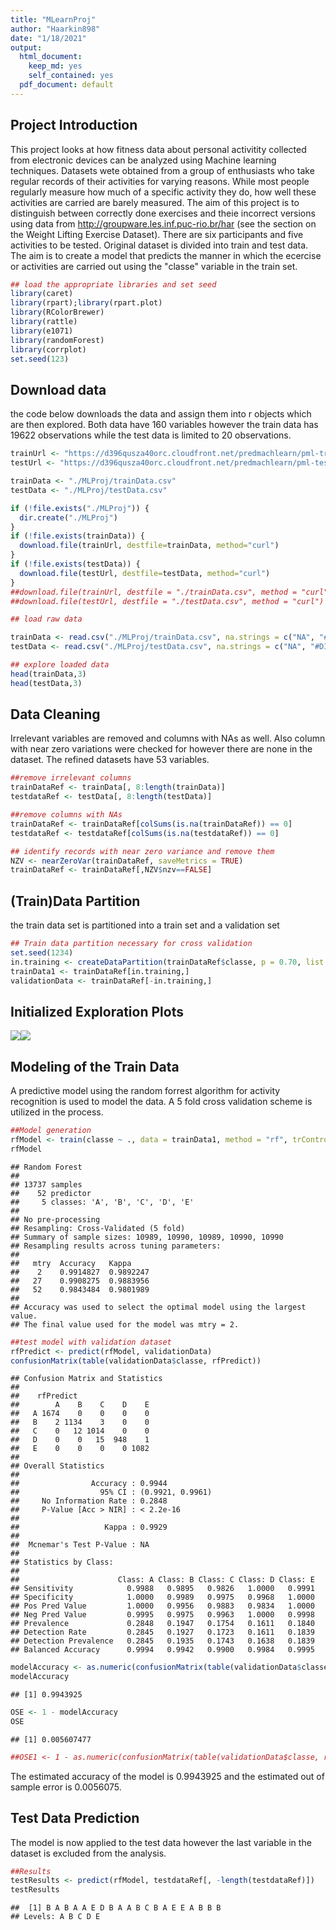 ```yaml
---
title: "MLearnProj"
author: "Haarkin898"
date: "1/18/2021"
output:
  html_document:
    keep_md: yes
    self_contained: yes
  pdf_document: default
---
```




## Project Introduction

This project looks at how fitness data about personal activitity collected from electronic devices can be analyzed using Machine learning techniques. Datasets wete obtained from a group of enthusiasts who take regular records of their activities for varying reasons. While most people regularly measure how much of a specific activity they do, how well these activities are carried are barely measured. The aim of this project is to distinguish between correctly done exercises and theie incorrect versions using data from http://groupware.les.inf.puc-rio.br/har (see the section on the Weight Lifting Exercise Dataset). There are six participants and five activities to be tested. Original dataset is divided into train and test data. The aim is to create a model that predicts the manner in which the ecercise or activities are carried out using the "classe" variable in the train set.



```r
## load the appropriate libraries and set seed 
library(caret)
library(rpart);library(rpart.plot)
library(RColorBrewer)
library(rattle)
library(e1071)
library(randomForest)
library(corrplot)
set.seed(123)
```

## Download data

the code below downloads the data and assign them into r objects which are then explored. Both data have 160 variables however the train data has 19622 observations while the test data is limited to 20 observations.

```r
trainUrl <- "https://d396qusza40orc.cloudfront.net/predmachlearn/pml-training.csv"
testUrl <- "https://d396qusza40orc.cloudfront.net/predmachlearn/pml-testing.csv"

trainData <- "./MLProj/trainData.csv"
testData <- "./MLProj/testData.csv"

if (!file.exists("./MLProj")) {
  dir.create("./MLProj")
}
if (!file.exists(trainData)) {
  download.file(trainUrl, destfile=trainData, method="curl")
}
if (!file.exists(testData)) {
  download.file(testUrl, destfile=testData, method="curl")
}
##download.file(trainUrl, destfile = "./trainData.csv", method = "curl")
##download.file(testUrl, destfile = "./testData.csv", method = "curl")

## load raw data

trainData <- read.csv("./MLProj/trainData.csv", na.strings = c("NA", "#DIV/0!", "")) ## identify NAs within datasets
testData <- read.csv("./MLProj/testData.csv", na.strings = c("NA", "#DIV/0!", ""))   ## identify NAs within datasets

## explore loaded data
head(trainData,3)
head(testData,3)
```

## Data Cleaning
Irrelevant variables are removed and columns with NAs as well. Also column with near zero variations were checked for however there are none in the dataset. The refined datasets have 53 variables.

```r
##remove irrelevant columns
trainDataRef <- trainData[, 8:length(trainData)]
testdataRef <- testData[, 8:length(testData)]

##remove columns with NAs
trainDataRef <- trainDataRef[colSums(is.na(trainDataRef)) == 0]
testdataRef <- testdataRef[colSums(is.na(testdataRef)) == 0]

## identify records with near zero variance and remove them
NZV <- nearZeroVar(trainDataRef, saveMetrics = TRUE)
trainDataRef <- trainDataRef[,NZV$nzv==FALSE]
```

## (Train)Data Partition
the train data set is partitioned into a train set and a validation set

```r
## Train data partition necessary for cross validation
set.seed(1234)
in.training <- createDataPartition(trainDataRef$classe, p = 0.70, list = F)
trainData1 <- trainDataRef[in.training,]
validationData <- trainDataRef[-in.training,]
```

## Initialized Exploration Plots
![](MLProj_files/figure-html/initialExploration-1.png)<!-- -->![](MLProj_files/figure-html/initialExploration-2.png)<!-- -->

## Modeling of the Train Data
A predictive model using the random forrest algorithm for activity recognition is used to model the data. A 5 fold cross validation scheme is utilized in the process.

```r
##Model generation
rfModel <- train(classe ~ ., data = trainData1, method = "rf", trControl = trainControl(method = "cv", 5), ntree = 250)
rfModel
```

```
## Random Forest 
## 
## 13737 samples
##    52 predictor
##     5 classes: 'A', 'B', 'C', 'D', 'E' 
## 
## No pre-processing
## Resampling: Cross-Validated (5 fold) 
## Summary of sample sizes: 10989, 10990, 10989, 10990, 10990 
## Resampling results across tuning parameters:
## 
##   mtry  Accuracy   Kappa    
##    2    0.9914827  0.9892247
##   27    0.9908275  0.9883956
##   52    0.9843484  0.9801989
## 
## Accuracy was used to select the optimal model using the largest value.
## The final value used for the model was mtry = 2.
```


```r
##test model with validation dataset
rfPredict <- predict(rfModel, validationData)
confusionMatrix(table(validationData$classe, rfPredict))
```

```
## Confusion Matrix and Statistics
## 
##    rfPredict
##        A    B    C    D    E
##   A 1674    0    0    0    0
##   B    2 1134    3    0    0
##   C    0   12 1014    0    0
##   D    0    0   15  948    1
##   E    0    0    0    0 1082
## 
## Overall Statistics
##                                           
##                Accuracy : 0.9944          
##                  95% CI : (0.9921, 0.9961)
##     No Information Rate : 0.2848          
##     P-Value [Acc > NIR] : < 2.2e-16       
##                                           
##                   Kappa : 0.9929          
##                                           
##  Mcnemar's Test P-Value : NA              
## 
## Statistics by Class:
## 
##                      Class: A Class: B Class: C Class: D Class: E
## Sensitivity            0.9988   0.9895   0.9826   1.0000   0.9991
## Specificity            1.0000   0.9989   0.9975   0.9968   1.0000
## Pos Pred Value         1.0000   0.9956   0.9883   0.9834   1.0000
## Neg Pred Value         0.9995   0.9975   0.9963   1.0000   0.9998
## Prevalence             0.2848   0.1947   0.1754   0.1611   0.1840
## Detection Rate         0.2845   0.1927   0.1723   0.1611   0.1839
## Detection Prevalence   0.2845   0.1935   0.1743   0.1638   0.1839
## Balanced Accuracy      0.9994   0.9942   0.9900   0.9984   0.9995
```


```r
modelAccuracy <- as.numeric(confusionMatrix(table(validationData$classe, rfPredict))$overall[1])
modelAccuracy
```

```
## [1] 0.9943925
```

```r
OSE <- 1 - modelAccuracy
OSE
```

```
## [1] 0.005607477
```

```r
##OSE1 <- 1 - as.numeric(confusionMatrix(table(validationData$classe, rfPredict))$overall[1])
```
The estimated accuracy of the model is 0.9943925 and the estimated out of sample error is 0.0056075.

## Test Data Prediction

The model is now applied to the test data however the last variable in the dataset is excluded from the analysis.

```r
##Results
testResults <- predict(rfModel, testdataRef[, -length(testdataRef)])
testResults
```

```
##  [1] B A B A A E D B A A B C B A E E A B B B
## Levels: A B C D E
```


